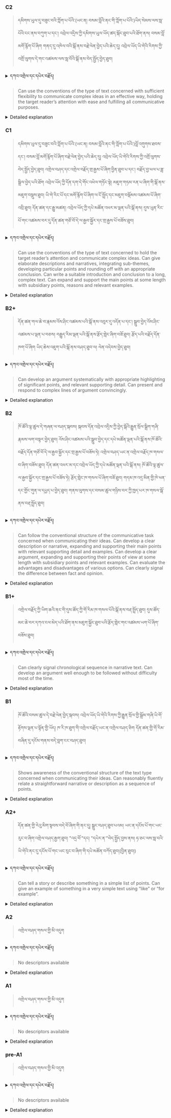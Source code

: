 ### C2
<!-- panels:start -->
<!-- div:left-panel -->

> དམིགས་ཡུལ་དུ་བཟུང་བའི་ཀློག་པ་པོའི་(ཡང་ན། བསམ་བློའི་ནང་གི་ཀློག་པ་པོའི་)ཡིད་སེམས་ལས་སླ་པོའི་ངང་ནས་བཀུག་པ་དང་། འབྲེལ་འདྲིས་ཀྱི་དམིགས་ཡུལ་ཡོད་ཚད་སྐོང་ཐུབ་པའི་ཐོག་ནས། བསམ་བློ་མགོ་རྙོག་པོ་ཞིག གནད་དུ་འཁེལ་བའི་སྒོ་ནས་བརྗེ་ལེན་བྱེད་པའི་ཆེད་དུ། འབྲེལ་ཡོད་ཡི་གེའི་རིགས་ཀྱི་འགྲོ་ལུགས་དེ་གང་འཚམས་ལས་སླ་བོའི་སྒོ་ནས་བེད་སྤྱོད་བྱེད་ཐུབ། 



<details>
  <summary>དཀའ་འགྲེལ་དང་དཔེར་བརྗོད།</summary>

བདག་གིས་དེ་ལྷག་ཏུ་སྟབས་བདེའི་ཆ་ཤས་སུ་དབྱེ་རུ་བཅུག་པ་སྟེ།

1.སྐད་ཆ་དྭངས་ཤིང་གསལ་བ་སྟེ། འདིས་ཁྱོད་ཀྱིས་གོ་བདེ་ཤེས་སླ་བའི་ཐབས་ལ་བརྟེན་ནས་བཤད་ཆོག་པ་དང་འབྲི་ཆོག་པ་མཚོན་ ཁྱེད་ཀྱིས་དོན་སྙིང་ལྡན་པའི་ཚིག་བཀོལ་ནས་ཉན་མཁན་དང་ཀློག་པ་པོ་རྣམས་ལ་མཚོན་ན་རྙོག་འཛིང་ཆེན་པོ་མེད།
དཔེ་མཚོན་འདི་ལྟར། "དེ་རིང་གི་ནམ་མཁའ་ཧ་ཅང་སྔོ་"ཞེས་པ་ནི་སྟབས་བདེ་ཞིང་གསལ་བའི་ཚིག་གྲུབ་ཤིག་རེད།
</details>


<!-- div:right-panel -->

> Can use the conventions of the type of text concerned with sufficient flexibility to communicate complex ideas in an effective way, holding the target reader’s attention with ease and fulfilling all communicative purposes.





<details>

  <summary>Detailed explanation</summary>

This means that the person:

Can use the conventions of the text type: They have a good understanding of the specific conventions and expectations associated with different types of texts (e.g., essays, articles, reports) and can apply them appropriately.</br>
Sufficient flexibility: They can adapt and utilize these conventions with enough flexibility to effectively communicate complex ideas.</br>
Communicate complex ideas effectively: They have the ability to convey intricate or sophisticated concepts in a way that is clear, coherent, and persuasive.</br>
Hold the reader's attention with ease: Their writing is engaging and captivates the reader's interest, making it easy for them to stay focused and interested throughout the text.</br>
Fulfill all communicative purposes: They successfully achieve all the intended goals and purposes of the text, such as informing, persuading, entertaining, or expressing ideas.

In summary, this descriptor suggests that the individual is highly skilled in using the conventions of different text types. They can effectively communicate complex ideas, captivate the reader's attention, and fulfill all the intended purposes of the text. Their writing is flexible, engaging, and successfully conveys sophisticated concepts in a clear and coherent manner.

</details>

<!-- panels:end -->


### C1
<!-- panels:start -->
<!-- div:left-panel -->

> དམིགས་ཡུལ་དུ་བཟུང་བའི་ཀློག་པ་པོའི་(ཡང་ན། བསམ་བློའི་ནང་གི་ཀློག་པ་པོའི་)བློ་འགུགས་ཐབས་དང་། བསམ་བློ་མགོ་རྙོག་པོ་ཞིག་བརྗེ་ལེན་བྱེད་པའི་ཆེད་དུ།  འབྲེལ་ཡོད་ཡི་གེའི་རིགས་ཀྱི་འགྲོ་ལུགས་བེད་སྤྱོད་བྱེད་ཐུབ།
འགྲེལ་བཤད་དང་འགྲེལ་བརྗོད་གྲ་རྒྱས་པོ་ཞིག་བྱིན་ཐུབ་པ་དང་། བརྗོད་བྱ་ཕལ་པ་ཟླ་སྒྲིལ་བྱེད་པའི་ཐོག འབྲེལ་ཡོད་ཀྱི་དོན་དག་དེ་གོང་འཕེལ་གཏོང་སྟེ། མཇུག་གཏམ་རན་པ་ཞིག་གི་སྒོ་ནས་མཇུག་བསྡུས་ཐུབ།
ཡི་གེ་རིང་པོ་དང་མགོ་རྙོག་པོ་ཞིག་ལ་ངོ་སྤྲོད་དང་མཇུག་བསྡོམས་འཚམས་པོ་ཞིག་འབྲི་ཐུབ།
དོན་ཚན་དང་རྒྱུ་མཚན། འབྲེལ་ཡོད་ཀྱི་དཔེ་མཚོན་འཕར་མ་ལྡན་པའི་སྒོ་ནས། དུས་ཡུན་རིང་པོ་གང་འཚམས་བར་དུ་དོན་ཚན་གཙོ་བོ་དེ་ལ་རྒྱབ་སྐྱོར་དང་གྲ་རྒྱས་པོ་བཟོས་ཐུབ།


<details>
  <summary>དཀའ་འགྲེལ་དང་དཔེར་བརྗོད།</summary>

བདག་གིས་དེ་ལྷག་ཏུ་སྟབས་བདེའི་ཆ་ཤས་སུ་དབྱེ་རུ་བཅུག་པ་སྟེ།

1.སྐད་ཆ་དྭངས་ཤིང་གསལ་བ་སྟེ། འདིས་ཁྱོད་ཀྱིས་གོ་བདེ་ཤེས་སླ་བའི་ཐབས་ལ་བརྟེན་ནས་བཤད་ཆོག་པ་དང་འབྲི་ཆོག་པ་མཚོན་ ཁྱེད་ཀྱིས་དོན་སྙིང་ལྡན་པའི་ཚིག་བཀོལ་ནས་ཉན་མཁན་དང་ཀློག་པ་པོ་རྣམས་ལ་མཚོན་ན་རྙོག་འཛིང་ཆེན་པོ་མེད།
དཔེ་མཚོན་འདི་ལྟར། "དེ་རིང་གི་ནམ་མཁའ་ཧ་ཅང་སྔོ་"ཞེས་པ་ནི་སྟབས་བདེ་ཞིང་གསལ་བའི་ཚིག་གྲུབ་ཤིག་རེད།
</details>

<!-- div:right-panel -->

>Can use the conventions of the type of text concerned to hold the target reader’s attention and communicate complex ideas.
Can give elaborate descriptions and narratives, integrating sub-themes, developing particular points and rounding off with an appropriate conclusion.
Can write a suitable introduction and conclusion to a long, complex text.
Can expand and support the main points at some length with subsidiary points, reasons and relevant examples.





<details>

  <summary>Detailed explanation</summary>

Can use the conventions of the type of text concerned to hold the target reader’s attention and communicate complex ideas:</br>
This means being able to understand and apply the appropriate style and structure of a specific type of text (such as an essay, article, or report) to captivate the reader's interest. It also involves effectively expressing and explaining complex ideas in a way that is clear and understandable.

Can give elaborate descriptions and narratives, integrating sub-themes, developing particular points, and rounding off with an appropriate conclusion:</br>
This skill involves providing detailed and comprehensive descriptions or storytelling. It includes incorporating sub-topics or related themes within the main discussion, developing specific points or arguments thoroughly, and concluding the text in a fitting manner.

Can write a suitable introduction and conclusion to a long, complex text:</br>
This means being able to craft an appropriate introduction that sets the tone and provides context for a longer and more intricate text. It also involves writing a conclusion that effectively summarizes the main points discussed and leaves the reader with a satisfying ending.

Can expand and support the main points at some length with subsidiary points, reasons, and relevant examples:</br>
This skill entails expanding on the main ideas or arguments in a text by providing additional supporting points, reasons, and relevant examples. It involves offering in-depth explanations or evidence to strengthen the main points being made.

In summary, this CEFR descriptor describes the ability to engage readers through appropriate text conventions, effectively communicate complex ideas, provide detailed descriptions, integrate sub-themes, develop specific points, write suitable introductions and conclusions, and expand on main points with supporting details and examples.

</details>

<!-- panels:end -->



### B2+
<!-- panels:start -->
<!-- div:left-panel -->

> དོན་ཚན་གལ་ཆེ་བ་རྣམས་འོས་ཤིང་འཚམས་པའི་སྒོ་ནས་འབུར་དུ་འདོན་པ་དང་། སྒྲུབ་བྱེད་འོས་ཤིང་འཚམས་པ་ལྡན་པ་བཅས། བརྒྱུད་རིམ་ལྡན་པའི་སྒོ་ནས་རྩོད་གླེང་ཞིག་བཟོ་ཐུབ།
རྩོད་པའི་བརྗོད་དོན་ཁག་པོ་ཞིག ཡིད་ཆེས་འཇུག་པའི་སྒོ་ནས་བཤད་ཐུབ་ལ། ལེན་འདེབས་བྱེད་ཐུབ།  


<details>
  <summary>དཀའ་འགྲེལ་དང་དཔེར་བརྗོད།</summary>

བདག་གིས་དེ་ལྷག་ཏུ་སྟབས་བདེའི་ཆ་ཤས་སུ་དབྱེ་རུ་བཅུག་པ་སྟེ།

1.སྐད་ཆ་དྭངས་ཤིང་གསལ་བ་སྟེ། འདིས་ཁྱོད་ཀྱིས་གོ་བདེ་ཤེས་སླ་བའི་ཐབས་ལ་བརྟེན་ནས་བཤད་ཆོག་པ་དང་འབྲི་ཆོག་པ་མཚོན་ ཁྱེད་ཀྱིས་དོན་སྙིང་ལྡན་པའི་ཚིག་བཀོལ་ནས་ཉན་མཁན་དང་ཀློག་པ་པོ་རྣམས་ལ་མཚོན་ན་རྙོག་འཛིང་ཆེན་པོ་མེད།
དཔེ་མཚོན་འདི་ལྟར། "དེ་རིང་གི་ནམ་མཁའ་ཧ་ཅང་སྔོ་"ཞེས་པ་ནི་སྟབས་བདེ་ཞིང་གསལ་བའི་ཚིག་གྲུབ་ཤིག་རེད།
</details>


<!-- div:right-panel -->

> Can develop an argument systematically with appropriate highlighting of significant points, and relevant supporting detail.
Can present and respond to complex lines of argument convincingly.




<details>

  <summary>Detailed explanation</summary>

Can develop an argument systematically with appropriate highlighting of significant points and relevant supporting detail:</br>
This skill involves constructing a well-structured argument in a logical and organized manner. It includes identifying and emphasizing the important points within the argument and providing relevant supporting details to strengthen the argument's validity and persuasiveness.

Can present and respond to complex lines of argument convincingly:</br>
This means being able to effectively communicate and defend a complex line of reasoning or argument. It involves articulating your own viewpoint clearly and coherently while considering opposing viewpoints or counterarguments. The aim is to present your argument in a way that convinces others of its validity and addresses potential objections.

In summary, these CEFR descriptors describe the ability to systematically develop an argument, highlight important points, and provide relevant supporting details. Additionally, they emphasize the skill of presenting and responding to complex lines of argument in a convincing and persuasive manner.

</details>

<!-- panels:end -->



### B2
<!-- panels:start -->
<!-- div:left-panel -->

> ཁོ་ཚོའི་ལྟ་ཚུལ་དེ་གཞན་ལ་བཤད་སྐབས། སྐབས་དོན་འབྲེལ་འདྲིས་ཀྱི་བྱེད་སྒོའི་རྒྱུན་སྲོལ་སྒྲིག་གཞི་རྣམས་ལག་བསྟར་བྱེད་ཐུབ། 
འོས་ཤིང་འཚམས་པའི་སྒྲུབ་བྱེད་དང་དཔེ་མཚོན་ལྡན་པའི་སྒོ་ནས་ཁོ་ཚོའི་བརྗོད་དོན་གཙོ་བོ་དེ་ལ་རྒྱབ་སྐྱོར་དང་གྲ་རྒྱས་པོ་བཟོས་ཏེ། འགྲེལ་བཤད་ཡང་ན་འགྲེལ་བརྗོད་ཁ་གསལ་བ་ཞིག་བཟོས་ཐུབ། 
དོན་ཚན་འཕར་མ་དང་འབྲེལ་ཡོད་ཀྱི་དཔེ་མཚོན་ལྡན་པའི་སྒོ་ནས། ཁོ་ཚོའི་ལྟ་ཚུལ་ལ་རྒྱབ་སྐྱོར་དང་གྲ་རྒྱས་པོ་བཟོས་ཏེ། རྩོད་གླེང་ཁ་གསལ་པོ་ཞིག་བཟོ་ཐུབ། 
གདམ་ཁ་འདྲ་མིན་གྱི་ཁེ་ཕན་དང་གྱོང་གུན་ལ་དཔྱད་པ་བྱེད་ཐུབ།
གནས་ལུགས་དང་བསམ་ཚུལ་གཉིས་བར་ཀྱི་ཁྱད་པར་ཁ་གསལ་སྒོ་ནས་བརྡ་སྤྲོད་ཐུབ།


<details>
  <summary>དཀའ་འགྲེལ་དང་དཔེར་བརྗོད།</summary>

བདག་གིས་དེ་ལྷག་ཏུ་སྟབས་བདེའི་ཆ་ཤས་སུ་དབྱེ་རུ་བཅུག་པ་སྟེ།

1.སྐད་ཆ་དྭངས་ཤིང་གསལ་བ་སྟེ། འདིས་ཁྱོད་ཀྱིས་གོ་བདེ་ཤེས་སླ་བའི་ཐབས་ལ་བརྟེན་ནས་བཤད་ཆོག་པ་དང་འབྲི་ཆོག་པ་མཚོན་ ཁྱེད་ཀྱིས་དོན་སྙིང་ལྡན་པའི་ཚིག་བཀོལ་ནས་ཉན་མཁན་དང་ཀློག་པ་པོ་རྣམས་ལ་མཚོན་ན་རྙོག་འཛིང་ཆེན་པོ་མེད།
དཔེ་མཚོན་འདི་ལྟར། "དེ་རིང་གི་ནམ་མཁའ་ཧ་ཅང་སྔོ་"ཞེས་པ་ནི་སྟབས་བདེ་ཞིང་གསལ་བའི་ཚིག་གྲུབ་ཤིག་རེད།
</details>


<!-- div:right-panel -->

> Can follow the conventional structure of the communicative task concerned when communicating their ideas.
Can develop a clear description or narrative, expanding and supporting their main points with relevant supporting detail and examples.
Can develop a clear argument, expanding and supporting their points of view at some length with subsidiary points and relevant examples.
Can evaluate the advantages and disadvantages of various options.
Can clearly signal the difference between fact and opinion.



<details>

  <summary>Detailed explanation</summary>

Can follow the conventional structure of the communicative task concerned when communicating their ideas:</br>
This means being able to understand and adhere to the typical structure or format of the specific task at hand. It involves organizing your ideas in a way that aligns with the expectations of the task, such as following the structure of an essay, presentation, or report.

Can develop a clear description or narrative, expanding and supporting their main points with relevant supporting detail and examples:</br>
This skill involves providing a clear and coherent description or narrative that effectively communicates your main points. It includes expanding on those main points by offering relevant supporting details and examples to enhance the understanding and engagement of the reader or listener.

Can develop a clear argument, expanding and supporting their points of view at some length with subsidiary points and relevant examples:</br>
This means being able to construct a clear and well-supported argument, expressing your own points of view on a particular topic or issue. It involves expanding on those main points by providing subsidiary points and relevant examples that strengthen and reinforce your argument.

Can evaluate the advantages and disadvantages of various options:</br>
This skill entails the ability to assess and analyze the pros and cons or advantages and disadvantages of different options or choices. It involves considering multiple factors and weighing the positive and negative aspects to arrive at a balanced evaluation.

Can clearly signal the difference between fact and opinion:</br>
This means being able to distinguish between objective facts and subjective opinions when presenting information or discussing a topic. It involves using language or expressions that clearly indicate when you are stating a factual statement versus expressing a personal opinion.

In summary, these CEFR descriptors emphasize the ability to follow the conventional structure of a communicative task, develop clear descriptions or narratives, construct coherent arguments with supporting details, evaluate options, and differentiate between facts and opinions when communicating ideas effectively.

</details>

<!-- panels:end -->



### B1+
<!-- panels:start -->
<!-- div:left-panel -->

> འགྲེལ་བརྗོད་ཀྱི་ཡིག་ཆའི་ནང་གི་དུས་ཚོད་ཀྱི་གོ་རིམ་ཁ་གསལ་པོའི་སྒོ་ནས་བརྡ་སྤྲོད་ཐུབ།
དུས་ཚོད་མང་ཆེ་བར་དཀའ་ངལ་མེད་པའི་ཐོག་ནས་མཇུག་སྐྱོང་ཐུབ་པའི་རྩོད་གླེང་གང་འཚམས་ཡག་པོ་ཞིག་བཟོས་ཐུབ།

<details>
  <summary>དཀའ་འགྲེལ་དང་དཔེར་བརྗོད།</summary>

བདག་གིས་དེ་ལྷག་ཏུ་སྟབས་བདེའི་ཆ་ཤས་སུ་དབྱེ་རུ་བཅུག་པ་སྟེ།

1.སྐད་ཆ་དྭངས་ཤིང་གསལ་བ་སྟེ། འདིས་ཁྱོད་ཀྱིས་གོ་བདེ་ཤེས་སླ་བའི་ཐབས་ལ་བརྟེན་ནས་བཤད་ཆོག་པ་དང་འབྲི་ཆོག་པ་མཚོན་ ཁྱེད་ཀྱིས་དོན་སྙིང་ལྡན་པའི་ཚིག་བཀོལ་ནས་ཉན་མཁན་དང་ཀློག་པ་པོ་རྣམས་ལ་མཚོན་ན་རྙོག་འཛིང་ཆེན་པོ་མེད།
དཔེ་མཚོན་འདི་ལྟར། "དེ་རིང་གི་ནམ་མཁའ་ཧ་ཅང་སྔོ་"ཞེས་པ་ནི་སྟབས་བདེ་ཞིང་གསལ་བའི་ཚིག་གྲུབ་ཤིག་རེད།
</details>

<!-- div:right-panel -->

> Can clearly signal chronological sequence in narrative text.
Can develop an argument well enough to be followed without difficulty most of the time.



<details>

  <summary>Detailed explanation</summary>

Can clearly signal chronological sequence in narrative text:</br>
This skill involves the ability to clearly indicate the order of events or actions in a narrative text. It means using appropriate language or markers to signal the chronological sequence, allowing the reader or listener to follow the story's timeline smoothly.

Can develop an argument well enough to be followed without difficulty most of the time:</br>
This means being able to construct an argument in a way that is easy to follow and understand for the most part. It involves organizing your ideas coherently, presenting them in a logical progression, and providing sufficient supporting evidence or reasons. While there may be occasional challenges in comprehending the argument, overall it is clear and comprehensible.

In summary, these CEFR descriptors highlight the ability to signal chronological sequence in a narrative text and develop an argument that is generally easy to follow and understand.
</details>

<!-- panels:end -->

### B1
<!-- panels:start -->
<!-- div:left-panel -->

> ཁོ་ཚོའི་བསམ་ཚུལ་དེ་བརྗེ་ལེན་བྱེད་སྐབས། འབྲེལ་ཡོད་ཡི་གེའི་རིགས་ཀྱི་རྒྱུན་སྲོལ་གྱི་སྒྲོམ་གཞི་ཡི་གོ་རྟོགས་ལྡན་པ་སྟོན་གྱི་ཡོད།
ཁ་རི་ཁ་ཐུག་གི་འགྲེལ་བརྗོད་ཡང་ན་འགྲེལ་བཤད་ཅིག དོན་ཚན་གྱི་གོ་རིམ་བཞིན་དུ་དངོས་གནས་བདེ་བླག་ངང་བཤད་ཐུབ།


<details>
  <summary>དཀའ་འགྲེལ་དང་དཔེར་བརྗོད།</summary>

བདག་གིས་དེ་ལྷག་ཏུ་སྟབས་བདེའི་ཆ་ཤས་སུ་དབྱེ་རུ་བཅུག་པ་སྟེ།

1.སྐད་ཆ་དྭངས་ཤིང་གསལ་བ་སྟེ། འདིས་ཁྱོད་ཀྱིས་གོ་བདེ་ཤེས་སླ་བའི་ཐབས་ལ་བརྟེན་ནས་བཤད་ཆོག་པ་དང་འབྲི་ཆོག་པ་མཚོན་ ཁྱེད་ཀྱིས་དོན་སྙིང་ལྡན་པའི་ཚིག་བཀོལ་ནས་ཉན་མཁན་དང་ཀློག་པ་པོ་རྣམས་ལ་མཚོན་ན་རྙོག་འཛིང་ཆེན་པོ་མེད།
དཔེ་མཚོན་འདི་ལྟར། "དེ་རིང་གི་ནམ་མཁའ་ཧ་ཅང་སྔོ་"ཞེས་པ་ནི་སྟབས་བདེ་ཞིང་གསལ་བའི་ཚིག་གྲུབ་ཤིག་རེད།
</details>

<!-- div:right-panel -->

> Shows awareness of the conventional structure of the text type concerned when communicating their ideas.
Can reasonably fluently relate a straightforward narrative or description as a sequence of points.



<details>

  <summary>Detailed explanation</summary>

Shows awareness of the conventional structure of the text type concerned when communicating their ideas:</br>
This means being familiar with and demonstrating an understanding of the typical structure or format expected for a specific type of text. It involves recognizing and using the appropriate conventions and organization when conveying your ideas in that particular text type.

Can reasonably fluently relate a straightforward narrative or description as a sequence of points:</br>
This skill entails being able to communicate a simple narrative or description in a smooth and flowing manner. It involves presenting the information as a sequence of connected points or events, allowing the reader or listener to follow the story or description without significant interruptions or difficulty.

In summary, these CEFR descriptors highlight the ability to be aware of the conventional structure of a text type and apply it appropriately when communicating ideas. They also emphasize the capacity to fluently present a straightforward narrative or description as a cohesive sequence of points.

</details>

<!-- panels:end -->





### A2+
<!-- panels:start -->
<!-- div:left-panel -->

> དོན་ཚན་གྱི་རེའུ་མིག་སྟབས་བདེ་བོ་ཞིག་གི་ནང་དུ། སྒྲུང་བཤད་ཐུབ་པའམ། ཡང་ན་དངོས་པོ་གང་ཡང་རུང་བ་ཞིག་འགྲེལ་བཤད་རྒྱག་ཐུབ། 
"འདྲ་བོ་"དང། "དཔེར་ན་"བེད་སྤྱོད་བྱས་ནས། ཧ་ཅང་ལས་སླ་བའི་ཡི་གེའི་ནང་དུ་དངོས་པོ་གང་ཡང་རུང་བ་ཞིག་གི་དཔེ་མཚོན་བཀོད་ཐུབ།(བྱིན་ཐུབ།)

<details>
  <summary>དཀའ་འགྲེལ་དང་དཔེར་བརྗོད།</summary>

བདག་གིས་དེ་ལྷག་ཏུ་སྟབས་བདེའི་ཆ་ཤས་སུ་དབྱེ་རུ་བཅུག་པ་སྟེ།

1.སྐད་ཆ་དྭངས་ཤིང་གསལ་བ་སྟེ། འདིས་ཁྱོད་ཀྱིས་གོ་བདེ་ཤེས་སླ་བའི་ཐབས་ལ་བརྟེན་ནས་བཤད་ཆོག་པ་དང་འབྲི་ཆོག་པ་མཚོན་ ཁྱེད་ཀྱིས་དོན་སྙིང་ལྡན་པའི་ཚིག་བཀོལ་ནས་ཉན་མཁན་དང་ཀློག་པ་པོ་རྣམས་ལ་མཚོན་ན་རྙོག་འཛིང་ཆེན་པོ་མེད།
དཔེ་མཚོན་འདི་ལྟར། "དེ་རིང་གི་ནམ་མཁའ་ཧ་ཅང་སྔོ་"ཞེས་པ་ནི་སྟབས་བདེ་ཞིང་གསལ་བའི་ཚིག་གྲུབ་ཤིག་རེད།
</details>

<!-- div:right-panel -->

> Can tell a story or describe something in a simple list of points.
Can give an example of something in a very simple text using “like” or “for example”.

<details>

  <summary>Detailed explanation</summary>

Can tell a story or describe something in a simple list of points:</br>
This skill involves the ability to convey a story or description by presenting the information in a straightforward list format. Instead of using full sentences or paragraphs, you provide key points or events in a clear and concise manner, allowing the listener or reader to grasp the main elements of the narrative or description.

Can give an example of something in a very simple text using "like" or "for example":</br>
This means being able to provide an illustration or instance of something using simple language and the expressions "like" or "for example." It involves offering a clear and relatable example that helps to clarify or support the point being made.

In summary, these CEFR descriptors emphasize the ability to convey a story or description through a simple list of points and provide examples using accessible language and expressions like "like" or "for example."

</details>

<!-- panels:end -->



### A2
<!-- panels:start -->
<!-- div:left-panel -->

> འགྲེལ་བཤད་གསལ་གྱི་མི་འདུག

<details>
  <summary>དཀའ་འགྲེལ་དང་དཔེར་བརྗོད།</summary>

བདག་གིས་དེ་ལྷག་ཏུ་སྟབས་བདེའི་ཆ་ཤས་སུ་དབྱེ་རུ་བཅུག་པ་སྟེ།

1.སྐད་ཆ་དྭངས་ཤིང་གསལ་བ་སྟེ། འདིས་ཁྱོད་ཀྱིས་གོ་བདེ་ཤེས་སླ་བའི་ཐབས་ལ་བརྟེན་ནས་བཤད་ཆོག་པ་དང་འབྲི་ཆོག་པ་མཚོན་ ཁྱེད་ཀྱིས་དོན་སྙིང་ལྡན་པའི་ཚིག་བཀོལ་ནས་ཉན་མཁན་དང་ཀློག་པ་པོ་རྣམས་ལ་མཚོན་ན་རྙོག་འཛིང་ཆེན་པོ་མེད།
དཔེ་མཚོན་འདི་ལྟར། "དེ་རིང་གི་ནམ་མཁའ་ཧ་ཅང་སྔོ་"ཞེས་པ་ནི་སྟབས་བདེ་ཞིང་གསལ་བའི་ཚིག་གྲུབ་ཤིག་རེད།
</details>

<!-- div:right-panel -->

> No descriptors available

<details>

  <summary>Detailed explanation</summary>

...

</details>

<!-- panels:end -->




### A1
<!-- panels:start -->
<!-- div:left-panel -->

> འགྲེལ་བཤད་གསལ་གྱི་མི་འདུག

<details>
  <summary>དཀའ་འགྲེལ་དང་དཔེར་བརྗོད།</summary>

བདག་གིས་དེ་ལྷག་ཏུ་སྟབས་བདེའི་ཆ་ཤས་སུ་དབྱེ་རུ་བཅུག་པ་སྟེ།

1.སྐད་ཆ་དྭངས་ཤིང་གསལ་བ་སྟེ། འདིས་ཁྱོད་ཀྱིས་གོ་བདེ་ཤེས་སླ་བའི་ཐབས་ལ་བརྟེན་ནས་བཤད་ཆོག་པ་དང་འབྲི་ཆོག་པ་མཚོན་ ཁྱེད་ཀྱིས་དོན་སྙིང་ལྡན་པའི་ཚིག་བཀོལ་ནས་ཉན་མཁན་དང་ཀློག་པ་པོ་རྣམས་ལ་མཚོན་ན་རྙོག་འཛིང་ཆེན་པོ་མེད།
དཔེ་མཚོན་འདི་ལྟར། "དེ་རིང་གི་ནམ་མཁའ་ཧ་ཅང་སྔོ་"ཞེས་པ་ནི་སྟབས་བདེ་ཞིང་གསལ་བའི་ཚིག་གྲུབ་ཤིག་རེད།
</details>

<!-- div:right-panel -->

> No descriptors available

<details>

  <summary>Detailed explanation</summary>

...

</details>

<!-- panels:end -->




### pre-A1
<!-- panels:start -->
<!-- div:left-panel -->

> འགྲེལ་བཤད་གསལ་གྱི་མི་འདུག

<details>
  <summary>དཀའ་འགྲེལ་དང་དཔེར་བརྗོད།</summary>

...
</details>

<!-- div:right-panel -->

> No descriptors available

<details>

  <summary>Detailed explanation</summary>

...

</details>

<!-- panels:end -->
